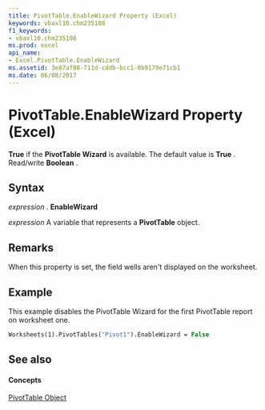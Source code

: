 ```yaml
---
title: PivotTable.EnableWizard Property (Excel)
keywords: vbaxl10.chm235108
f1_keywords:
- vbaxl10.chm235108
ms.prod: excel
api_name:
- Excel.PivotTable.EnableWizard
ms.assetid: 3e87af08-711d-cddb-bcc1-0b9179e71cb1
ms.date: 06/08/2017
---
```



# PivotTable.EnableWizard Property (Excel)

 **True** if the **PivotTable Wizard** is available. The default value is **True** . Read/write **Boolean** .


## Syntax

 _expression_ . **EnableWizard**

 _expression_ A variable that represents a **PivotTable** object.


## Remarks

When this property is set, the field wells aren't displayed on the worksheet.


## Example

This example disables the PivotTable Wizard for the first PivotTable report on worksheet one.


```vb
Worksheets(1).PivotTables("Pivot1").EnableWizard = False
```


## See also


#### Concepts


[PivotTable Object](Excel.PivotTable.md)


